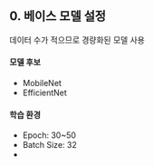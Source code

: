 ## 0. 베이스 모델 설정
데이터 수가 적으므로 경량화된 모델 사용
#### 모델 후보
* MobileNet
* EfficientNet
#### 학습 환경
* Epoch: 30~50
* Batch Size: 32
* 
